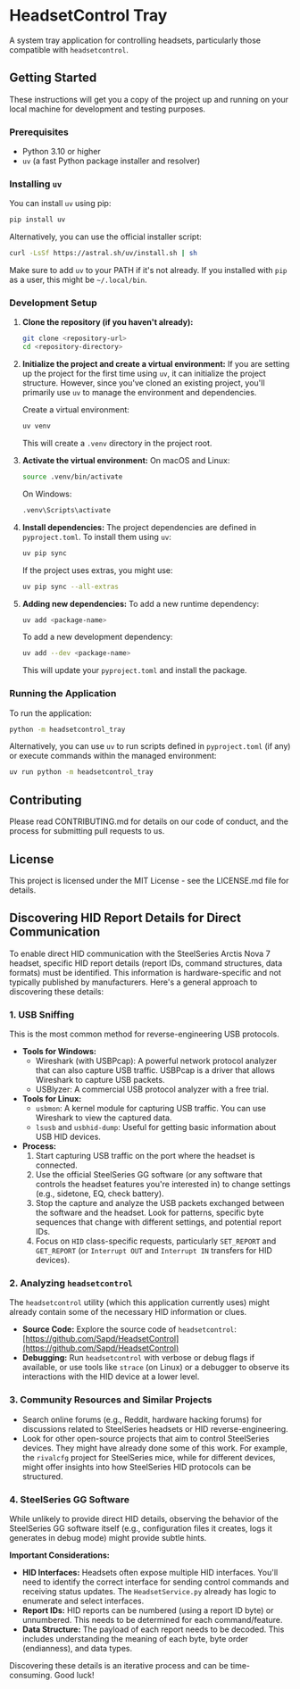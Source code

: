 # HeadsetControl Tray

A system tray application for controlling headsets, particularly those compatible with `headsetcontrol`.

## Getting Started

These instructions will get you a copy of the project up and running on your local machine for development and testing purposes.

### Prerequisites

- Python 3.10 or higher
- `uv` (a fast Python package installer and resolver)

### Installing `uv`

You can install `uv` using pip:

```bash
pip install uv
```

Alternatively, you can use the official installer script:

```bash
curl -LsSf https://astral.sh/uv/install.sh | sh
```

Make sure to add `uv` to your PATH if it's not already. If you installed with `pip` as a user, this might be `~/.local/bin`.

### Development Setup

1.  **Clone the repository (if you haven't already):**
    ```bash
    git clone <repository-url>
    cd <repository-directory>
    ```

2.  **Initialize the project and create a virtual environment:**
    If you are setting up the project for the first time using `uv`, it can initialize the project structure. However, since you've cloned an existing project, you'll primarily use `uv` to manage the environment and dependencies.

    Create a virtual environment:
    ```bash
    uv venv
    ```
    This will create a `.venv` directory in the project root.

3.  **Activate the virtual environment:**
    On macOS and Linux:
    ```bash
    source .venv/bin/activate
    ```
    On Windows:
    ```bash
    .venv\Scripts\activate
    ```

4.  **Install dependencies:**
    The project dependencies are defined in `pyproject.toml`. To install them using `uv`:
    ```bash
    uv pip sync
    ```
    If the project uses extras, you might use:
    ```bash
    uv pip sync --all-extras
    ```

5.  **Adding new dependencies:**
    To add a new runtime dependency:
    ```bash
    uv add <package-name>
    ```
    To add a new development dependency:
    ```bash
    uv add --dev <package-name>
    ```
    This will update your `pyproject.toml` and install the package.

### Running the Application

To run the application:

```bash
python -m headsetcontrol_tray
```

Alternatively, you can use `uv` to run scripts defined in `pyproject.toml` (if any) or execute commands within the managed environment:

```bash
uv run python -m headsetcontrol_tray
```

## Contributing

Please read CONTRIBUTING.md for details on our code of conduct, and the process for submitting pull requests to us.

## License

This project is licensed under the MIT License - see the LICENSE.md file for details.

## Discovering HID Report Details for Direct Communication
To enable direct HID communication with the SteelSeries Arctis Nova 7 headset, specific HID report details (report IDs, command structures, data formats) must be identified. This information is hardware-specific and not typically published by manufacturers. Here's a general approach to discovering these details:

### 1. USB Sniffing
This is the most common method for reverse-engineering USB protocols.
- **Tools for Windows:**
    - Wireshark (with USBPcap): A powerful network protocol analyzer that can also capture USB traffic. USBPcap is a driver that allows Wireshark to capture USB packets.
    - USBlyzer: A commercial USB protocol analyzer with a free trial.
- **Tools for Linux:**
    - `usbmon`: A kernel module for capturing USB traffic. You can use Wireshark to view the captured data.
    - `lsusb` and `usbhid-dump`: Useful for getting basic information about USB HID devices.
- **Process:**
    1. Start capturing USB traffic on the port where the headset is connected.
    2. Use the official SteelSeries GG software (or any software that controls the headset features you're interested in) to change settings (e.g., sidetone, EQ, check battery).
    3. Stop the capture and analyze the USB packets exchanged between the software and the headset. Look for patterns, specific byte sequences that change with different settings, and potential report IDs.
    4. Focus on `HID` class-specific requests, particularly `SET_REPORT` and `GET_REPORT` (or `Interrupt OUT` and `Interrupt IN` transfers for HID devices).

### 2. Analyzing `headsetcontrol`
The `headsetcontrol` utility (which this application currently uses) might already contain some of the necessary HID information or clues.
- **Source Code:** Explore the source code of `headsetcontrol`: [https://github.com/Sapd/HeadsetControl](https://github.com/Sapd/HeadsetControl)
- **Debugging:** Run `headsetcontrol` with verbose or debug flags if available, or use tools like `strace` (on Linux) or a debugger to observe its interactions with the HID device at a lower level.

### 3. Community Resources and Similar Projects
- Search online forums (e.g., Reddit, hardware hacking forums) for discussions related to SteelSeries headsets or HID reverse-engineering.
- Look for other open-source projects that aim to control SteelSeries devices. They might have already done some of this work. For example, the `rivalcfg` project for SteelSeries mice, while for different devices, might offer insights into how SteelSeries HID protocols can be structured.

### 4. SteelSeries GG Software
While unlikely to provide direct HID details, observing the behavior of the SteelSeries GG software itself (e.g., configuration files it creates, logs it generates in debug mode) might provide subtle hints.

**Important Considerations:**
- **HID Interfaces:** Headsets often expose multiple HID interfaces. You'll need to identify the correct interface for sending control commands and receiving status updates. The `HeadsetService.py` already has logic to enumerate and select interfaces.
- **Report IDs:** HID reports can be numbered (using a report ID byte) or unnumbered. This needs to be determined for each command/feature.
- **Data Structure:** The payload of each report needs to be decoded. This includes understanding the meaning of each byte, byte order (endianness), and data types.

Discovering these details is an iterative process and can be time-consuming. Good luck!
